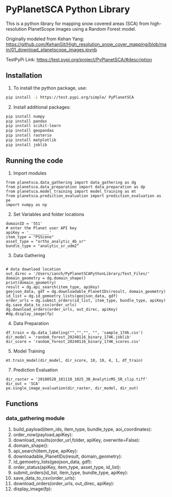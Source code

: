 # PyPlanetSCA Python Library

This is a python library for mapping snow covered areas (SCA) from high-resolution PlanetScope images using a Random Forest model. 

Originally modeled from Kehan Yang: https://github.com/KehanGit/High_resolution_snow_cover_mapping/blob/main/01_download_planetscope_images.ipynb

TestPyPi Link: https://test.pypi.org/project/PyPlanetSCA/#description

## Installation

1. To install the python package, use: 

```bash
pip install -i https://test.pypi.org/simple/ PyPlanetSCA
```

2. Install additional packages:
```bash
pip install numpy
pip install pandas
pip install scikit-learn
pip install geopandas
pip install rasterio
pip install matplotlib
pip install joblib
```
## Running the code

1. Import modules
```
from planetsca.data_gathering import data_gathering as dg
from planetsca.data_preparation import data_preparation as dp
from planetsca.model_training import model_training as mt
from planetsca.prediction_evaluation import prediction_evaluation as pe
import numpy as np
```

2. Set Variables and folder locations
```
domainID = '551'
# enter the Planet user API key
apiKey = '_________'
item_type = "PSScene"
asset_type = "ortho_analytic_4b_sr"
bundle_type = "analytic_sr_udm2"
```

3. Data Gathering
```

# data download location
out_direc = '/Users/ianch/PyPlanetSCAPythonLibrary/Test_Files/'
domain_geometry = dg.domain_shape()
print(domain_geometry)
result = dg.api_search(item_type, apiKey)
geojson_data, gdf = dg.downloadable_PlanetIDs(result, domain_geometry)
id_list = dg.id_gemoetry_lists(geojson_data, gdf)
order_urls = dg.submit_orders(id_list, item_type, bundle_type, apiKey)
dg.save_data_to_csv(order_urls)
dg.download_orders(order_urls, out_direc, apiKey)
#dg.display_image(fp)
```

4. Data Preparation
```
df_train = dp.data_labeling("","","", "", 'sample_174k.csv')
dir_model = 'random_forest_20240116_binary_174K.joblib'
dir_score = 'random_forest_20240116_binary_174K_scores.csv'
```

5. Model Training
``` 
mt.train_model(dir_model, dir_score, 10, 10, 4, 1, df_train)
```


7. Prediction Evaluation
```
dir_raster = '20180528_181110_1025_3B_AnalyticMS_SR_clip.tiff'
dir_out = 'SCA'
pe.single_image_evaluation(dir_raster, dir_model, dir_out)
```

## Functions

### data_gathering module

1. build_payload(item_ids, item_type, bundle_type, aoi_coordinates):
2. order_now(payload,apiKey):
3. download_results(order_url,folder, apiKey, overwrite=False):
4. domain_shape():
5. api_search(item_type, apiKey):
6. downloadable_PlanetIDs(result, domain_geometry):
7. id_gemoetry_lists(geojson_data, gdf):
8. order_status(apiKey, item_type, asset_type, id_list):
9. submit_orders(id_list, item_type, bundle_type, apiKey):
10. save_data_to_csv(order_urls):
11. download_orders(order_urls, out_direc, apiKey):
12. display_image(fp):

